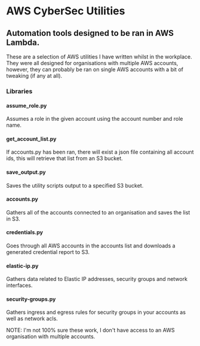 # AWS CyberSec Utilities
## Automation tools designed to be ran in AWS Lambda.

These are a selection of AWS utilities I have written whilst in the workplace.
They were all designed for organisations with multiple AWS accounts, however,
they can probably be ran on single AWS accounts with a bit of tweaking (if any at all).

### Libraries
#### assume_role.py
Assumes a role in the given account using the account number and role name.

#### get_account_list.py
If accounts.py has been ran, there will exist a json file containing all account
ids, this will retrieve that list from an S3 bucket.

#### save_output.py
Saves the utility scripts output to a specified S3 bucket.

#### accounts.py
Gathers all of the accounts connected to an organisation and saves the list in S3.

#### credentials.py
Goes through all AWS accounts in the accounts list and downloads a generated credential report to S3.

#### elastic-ip.py
Gathers data related to Elastic IP addresses, security groups and network interfaces.

#### security-groups.py
Gathers ingress and egress rules for security groups in your accounts as well as
network acls.

NOTE: I'm not 100% sure these work, I don't have access to an AWS organisation with multiple accounts.
